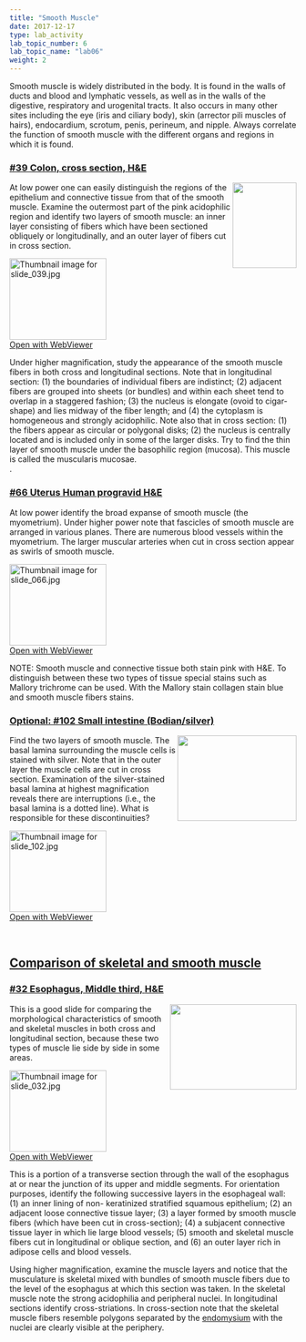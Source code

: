 ```yaml
---
title: "Smooth Muscle"
date: 2017-12-17
type: lab_activity
lab_topic_number: 6
lab_topic_name: "lab06"
weight: 2
---
```

<div class="entrybody">
						<p>Smooth muscle is widely distributed in the body.  It is found in the walls of ducts and blood and lymphatic vessels, as well as in the walls of the digestive, respiratory and urogenital tracts.  It also occurs in many other sites including the eye (iris and ciliary body), skin (arrector pili muscles of hairs), endocardium, scrotum, penis, perineum, and nipple. Always correlate the function of smooth muscle with the different organs and regions in which it is found.</p>

<h3><u>#39 Colon, cross section, <span class="caps">H&amp;E</span></u></h3>

<p><img src="/assets/images/39%20colon.jpg" style="width:112px; height:150px; float:right;">At low power one can easily distinguish the regions of the epithelium and connective tissue from that of the smooth muscle.  Examine the outermost part of the pink acidophilic region and identify two layers of smooth muscle: an inner layer consisting of fibers which have been sectioned obliquely or longitudinally, and an outer layer of fibers cut in cross section.  </p>

<div class="thumbnail"> <a href="http://virtualslides.cumc.columbia.edu/39.svs/view.apml?" target="_blank"><img alt="Thumbnail image for slide_039.jpg" src="/assets/images/slide_039-thumb-170x143-1479.jpg" width="170" height="143" class="mt-image-left"></a><br><a href="http://virtualslides.cumc.columbia.edu/39.svs/view.apml?" target="_blank">Open with WebViewer</a></div>

<p>Under higher magnification, study the appearance of the smooth muscle fibers in both cross and longitudinal sections.  Note that in longitudinal section: (1) the boundaries of individual fibers are indistinct;  (2) adjacent fibers are grouped into sheets (or bundles) and within each sheet tend to overlap in a staggered fashion; (3) the nucleus is elongate (ovoid to cigar-shape) and lies midway of the fiber length; and  (4) the cytoplasm is homogeneous and strongly acidophilic. Note also that in cross section: (1) the fibers appear as circular or polygonal disks;  (2) the nucleus is centrally located and is included only in some of the larger disks.  Try to find the thin layer of smooth muscle under the basophilic region (mucosa).  This muscle is called the muscularis mucosae.<br>
.</p>

<h3><u>#66 Uterus Human progravid <span class="caps">H&amp;E</span></u></h3>

<p>At low power identify the broad expanse of smooth muscle (the myometrium).  Under higher power note that fascicles of smooth muscle are arranged in various planes.  There are numerous blood vessels within the myometrium. The larger muscular arteries when cut in cross section appear as swirls of smooth muscle.</p>

<div class="thumbnail"> <a href="http://virtualslides.cumc.columbia.edu/66.svs/view.apml?" target="_blank"><img alt="Thumbnail image for slide_066.jpg" src="/assets/images/slide_066-thumb-170x143-1545.jpg" width="170" height="143" class="mt-image-left"></a><br><a href="http://virtualslides.cumc.columbia.edu/66.svs/view.apml?" target="_blank">Open with WebViewer</a></div>

<p><span class="caps">NOTE</span>: Smooth muscle and connective tissue both stain pink with <span class="caps">H&amp;E.</span> To distinguish between these two types of tissue  special stains such as Mallory trichrome can be used.   With the Mallory stain collagen stain blue and smooth muscle fibers stains.</p>


<h3><u>Optional: #102 Small intestine (Bodian/silver)</u></h3>

<p><img src="/assets/images/102%20small%20intestine%20%281%29.jpg" style="width:209px; height:150px; float:right;">Find the two layers of smooth muscle.  The basal lamina surrounding the muscle cells is stained with silver.  Note that in the outer layer the muscle cells are cut in cross section.  Examination of the silver-stained basal lamina at highest magnification reveals there are interruptions (i.e., the basal lamina is a dotted line).  What is responsible for these discontinuities?</p>

<div class="thumbnail"> <a href="http://virtualslides.cumc.columbia.edu/102.svs/view.apml?" target="_blank"><img alt="Thumbnail image for slide_102.jpg" src="/assets/images/slide_102-thumb-170x143-1632.jpg" width="170" height="143" class="mt-image-left"></a><br><a href="http://virtualslides.cumc.columbia.edu/102.svs/view.apml?" target="_blank">Open with WebViewer</a></div>

<p><br clear="all"></p>

<h2><u>Comparison of skeletal and smooth muscle</u></h2>

<h3><u>#32 Esophagus, Middle third, <span class="caps">H&amp;E</span></u></h3>

<p><img src="/assets/images/32%20esophagus.jpg" style="width:222px; height:150px; float:right;">This is a good slide for comparing the morphological characteristics of smooth and skeletal muscles in both cross and longitudinal section, because these two types of muscle lie side by side in some areas.</p>

<div class="thumbnail"> <a href="http://virtualslides.cumc.columbia.edu/32.svs/view.apml?" target="_blank"><img alt="Thumbnail image for slide_032.jpg" src="/assets/images/slide_032-thumb-170x143-1464.jpg" width="170" height="143" class="mt-image-left"></a><br><a href="http://virtualslides.cumc.columbia.edu/32.svs/view.apml?" target="_blank">Open with WebViewer</a></div>

<p>This is a portion of a transverse section through the wall of the esophagus at or near the junction of its upper and middle segments. For orientation purposes, identify the following successive layers in the esophageal wall: (1) an inner lining of non- keratinized stratified squamous epithelium; (2) an adjacent loose connective tissue layer; (3) a layer formed by smooth muscle fibers  (which have been cut in cross-section); (4) a subjacent connective tissue layer in which lie large blood vessels; (5) smooth and skeletal muscle fibers cut in longitudinal or oblique section, and (6) an outer layer rich in adipose cells and blood vessels.</p>

<p>Using higher magnification, examine the muscle layers and notice that the musculature is skeletal mixed with bundles of smooth muscle fibers due to the level of the esophagus at which this section was taken. In the skeletal muscle note the strong acidophilia and peripheral nuclei. In longitudinal sections identify cross-striations. In cross-section note that the skeletal muscle fibers resemble polygons separated by the <u>endomysium</u> with the nuclei are clearly visible at the periphery.</p>
						
						
</div>
